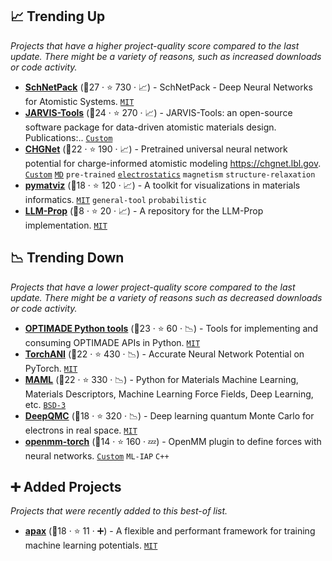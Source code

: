 ## 📈 Trending Up

_Projects that have a higher project-quality score compared to the last update. There might be a variety of reasons, such as increased downloads or code activity._

- <b><a href="https://github.com/atomistic-machine-learning/schnetpack">SchNetPack</a></b> (🥇27 ·  ⭐ 730 · 📈) - SchNetPack - Deep Neural Networks for Atomistic Systems. <code><a href="http://bit.ly/34MBwT8">MIT</a></code>
- <b><a href="https://github.com/usnistgov/jarvis">JARVIS-Tools</a></b> (🥈24 ·  ⭐ 270 · 📈) - JARVIS-Tools: an open-source software package for data-driven atomistic materials design. Publications:.. <code><a href="https://github.com/usnistgov/jarvis/blob/master/LICENSE.rst">Custom</a></code>
- <b><a href="https://github.com/CederGroupHub/chgnet">CHGNet</a></b> (🥇22 ·  ⭐ 190 · 📈) - Pretrained universal neural network potential for charge-informed atomistic modeling https://chgnet.lbl.gov. <code><a href="https://github.com/CederGroupHub/chgnet/blob/main/LICENSE">Custom</a></code> <a href="https://en.wikipedia.org/wiki/Molecular_dynamics"><code>MD</code></a> <code>pre-trained</code> <a href="https://en.wikipedia.org/wiki/Electrostatics"><code>electrostatics</code></a> <code>magnetism</code> <code>structure-relaxation</code>
- <b><a href="https://github.com/janosh/pymatviz">pymatviz</a></b> (🥇18 ·  ⭐ 120 · 📈) - A toolkit for visualizations in materials informatics. <code><a href="http://bit.ly/34MBwT8">MIT</a></code> <code>general-tool</code> <code>probabilistic</code>
- <b><a href="https://github.com/vertaix/LLM-Prop">LLM-Prop</a></b> (🥉8 ·  ⭐ 20 · 📈) - A repository for the LLM-Prop implementation. <code><a href="http://bit.ly/34MBwT8">MIT</a></code>

## 📉 Trending Down

_Projects that have a lower project-quality score compared to the last update. There might be a variety of reasons such as decreased downloads or code activity._

- <b><a href="https://github.com/Materials-Consortia/optimade-python-tools">OPTIMADE Python tools</a></b> (🥇23 ·  ⭐ 60 · 📉) - Tools for implementing and consuming OPTIMADE APIs in Python. <code><a href="http://bit.ly/34MBwT8">MIT</a></code>
- <b><a href="https://github.com/aiqm/torchani">TorchANI</a></b> (🥇22 ·  ⭐ 430 · 📉) - Accurate Neural Network Potential on PyTorch. <code><a href="http://bit.ly/34MBwT8">MIT</a></code>
- <b><a href="https://github.com/materialsvirtuallab/maml">MAML</a></b> (🥈22 ·  ⭐ 330 · 📉) - Python for Materials Machine Learning, Materials Descriptors, Machine Learning Force Fields, Deep Learning, etc. <code><a href="http://bit.ly/3aKzpTv">BSD-3</a></code>
- <b><a href="https://github.com/deepqmc/deepqmc">DeepQMC</a></b> (🥇18 ·  ⭐ 320 · 📉) - Deep learning quantum Monte Carlo for electrons in real space. <code><a href="http://bit.ly/34MBwT8">MIT</a></code>
- <b><a href="https://github.com/openmm/openmm-torch">openmm-torch</a></b> (🥈14 ·  ⭐ 160 · 💤) - OpenMM plugin to define forces with neural networks. <code><a href="https://github.com/openmm/openmm-torch#license">Custom</a></code> <code>ML-IAP</code> <code>C++</code>

## ➕ Added Projects

_Projects that were recently added to this best-of list._

- <b><a href="https://github.com/apax-hub/apax">apax</a></b> (🥈18 ·  ⭐ 11 · ➕) - A flexible and performant framework for training machine learning potentials. <code><a href="http://bit.ly/34MBwT8">MIT</a></code>

